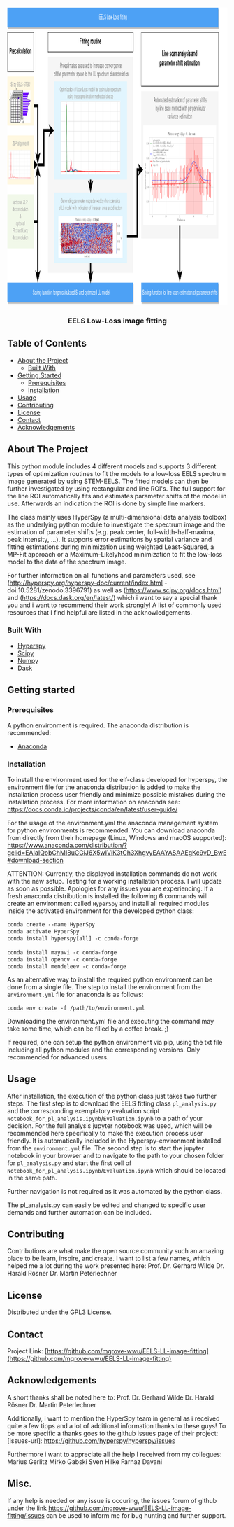 <!--
*** Credits here go to : othneildrew/Best-README-Template for the awesome README Template
*** Thanks for checking out this README Template. If you have a suggestion that would
*** make this better, please fork the repo and create a pull request or simply open
*** an issue with the tag "enhancement".
*** Thanks again! Now go create something AMAZING! :D
-->





<!-- PROJECT SHIELDS -->
<!--
*** I'm using markdown "reference style" links for readability.
*** Reference links are enclosed in brackets [ ] instead of parentheses ( ).
*** See the bottom of this document for the declaration of the reference variables
*** for contributors-url, forks-url, etc. This is an optional, concise syntax you may use.
*** https://www.markdownguide.org/basic-syntax/#reference-style-links
-->

<!-- PROJECT LOGO -->
<br />
<p align="center">
  <a href="https://github.com/mgrove-wwu/EELS-LL-image-fitting/">
    <img src="EELS-LL-chartflow-aligned.png" alt="Logo" width="1024" height="680">
  </a>

  <h3 align="center">EELS Low-Loss image fitting</h3>
  </p>
</p>



<!-- TABLE OF CONTENTS -->
## Table of Contents

* [About the Project](#about-the-project)
  * [Built With](#built-with)
* [Getting Started](#getting-started)
  * [Prerequisites](#prerequisites)
  * [Installation](#installation)
* [Usage](#usage)
* [Contributing](#contributing)
* [License](#license)
* [Contact](#contact)
* [Acknowledgements](#acknowledgements)



<!-- ABOUT THE PROJECT -->
## About The Project


This python module includes 4 different models and supports 3 different types of optimization routines to fit the models to a low-loss EELS spectrum image generated by using STEM-EELS. The fitted models can then be further investigated by using rectangular and line ROI's. The full support for the line ROI automatically fits and estimates parameter shifts of the model in use. Afterwards an indication the ROI is done by simple line markers.

The class mainly uses HyperSpy (a multi-dimensional data analysis toolbox) as the underlying python module to investigate the spectrum image and the estimation of parameter shifts (e.g. peak center, full-width-half-maxima, peak intensity, ...). It supports error estimations by spatial variance and fitting estimations during minimization using weighted Least-Squared, a MP-Fit approach or a Maximum-Likelyhood minimization to fit the low-loss model to the data of the spectrum image.

For further information on all functions and parameters used, see (http://hyperspy.org/hyperspy-doc/current/index.html - doi:10.5281/zenodo.3396791) as well as (https://www.scipy.org/docs.html) and (https://docs.dask.org/en/latest/) which i want to say a special thank you and i want to recommend their work strongly!
A list of commonly used resources that I find helpful are listed in the acknowledgements.

### Built With
* [Hyperspy](https://hyperspy.org)
* [Scipy](https://scipy.org)
* [Numpy](https://numpy.org)
* [Dask](https://dask.org)

## Getting started

### Prerequisites

A python environment is required.
The anaconda distribution is recommended:

* [Anaconda](https://www.anaconda.com/distribution/)

### Installation

To install the environment used for the eif-class developed for hyperspy, the environment file for the anaconda distribution is added to make the installation process user friendly and minimize possible mistakes during the installation process. For more information on anaconda see: https://docs.conda.io/projects/conda/en/latest/user-guide/

For the usage of the environment.yml the anaconda management system for python environments is recommended. You can download anaconda from directly from their homepage (Linux, Windows and macOS supported): https://www.anaconda.com/distribution/?gclid=EAIaIQobChMI8uCGiJ6X5wIViK3tCh3XhgvyEAAYASAAEgKc9vD_BwE#download-section

ATTENTION: Currently, the displayed installation commands do not work with the new setup. Testing for a working installation process. I will update as soon as possible. Apologies for any issues you are experiencing.
If a fresh anaconda distribution is installed the following 6 commands will create an environment called `HyperSpy` and install all required modules inside the activated environment for the developed python class:

```
conda create --name HyperSpy
conda activate HyperSpy
conda install hyperspy[all] -c conda-forge 

conda install mayavi -c conda-forge
conda install opencv -c conda-forge 
conda install mendeleev -c conda-forge  
```

As an alternative way to install the required python environment can be done from a single file.
The step to install the environment from the `environment.yml` file for anaconda is as follows:

```
conda env create -f /path/to/environment.yml
```

Downloading the environment.yml file and executing the command may take some time, which can be filled by a coffee break. ;)

If required, one can setup the python environment via pip, using the txt file including all python modules and the corresponding versions. Only recommended for advanced users.

<!-- USAGE EXAMPLES -->
## Usage

After installation, the execution of the python class just takes two further steps:
The first step is to download the EELS fitting class `pl_analysis.py` and the corresponding exemplatory evaluation script `Notebook_for_pl_analysis.ipynb`/`Evaluation.ipynb` to a path of your decision. For the full analysis jupyter notebook was used, which will be recommended here specifically to make the execution process user friendly. It is automatically included in the Hyperspy-environment installed from the `environment.yml` file.
The second step is to start the jupyter notebook in your browser and to navigate to the path to your chosen folder for  `pl_analysis.py` and start the first cell of  `Notebook_for_pl_analysis.ipynb`/`Evaluation.ipynb` which should be located in the same path.

Further navigation is not required as it was automated by the python class.

The pl_analysis.py can easily be edited and changed to specific user demands and further automation can be included.

<!-- CONTRIBUTING -->
## Contributing

Contributions are what make the open source community such an amazing place to be learn, inspire, and create.
I want to list a few names, which helped me a lot during the work presented here:
Prof. Dr. Gerhard Wilde
Dr. Harald Rösner
Dr. Martin Peterlechner

<!-- LICENSE -->
## License

Distributed under the GPL3 License.



<!-- CONTACT -->
## Contact

Project Link: [https://github.com/mgrove-wwu/EELS-LL-image-fitting](https://github.com/mgrove-wwu/EELS-LL-image-fitting)


<!-- ACKNOWLEDGEMENTS -->
## Acknowledgements

A short thanks shall be noted here to:
Prof. Dr. Gerhard Wilde
Dr. Harald Rösner
Dr. Martin Peterlechner

Additionally, i want to mention the HyperSpy team in general as i received quite a few tipps and a lot of additional information thanks to these guys! To be more specific a thanks goes to the github issues page of their project:
[issues-url]: https://github.com/hyperspy/hyperspy/issues

Furthermore i want to appreciate all the help I received from my collegues:
Marius Gerlitz
Mirko Gabski
Sven Hilke
Farnaz Davani


## Misc.

If any help is needed or any issue is occuring, the issues forum of github under the link https://github.com/mgrove-wwu/EELS-LL-image-fitting/issues can be used to inform me for bug hunting and further support.
